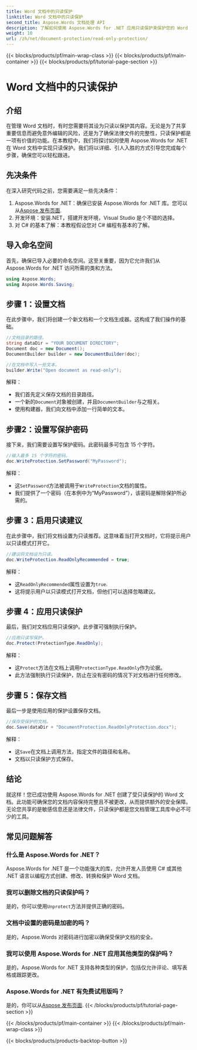 ```yaml
---
title: Word 文档中的只读保护
linktitle: Word 文档中的只读保护
second_title: Aspose.Words 文档处理 API
description: 了解如何使用 Aspose.Words for .NET 应用只读保护来保护您的 Word 文档。请按照我们的分步指南进行操作。
weight: 10
url: /zh/net/document-protection/read-only-protection/
---
```


{{< blocks/products/pf/main-wrap-class >}}
{{< blocks/products/pf/main-container >}}
{{< blocks/products/pf/tutorial-page-section >}}

# Word 文档中的只读保护

## 介绍

在管理 Word 文档时，有时您需要将其设为只读以保护其内容。无论是为了共享重要信息而避免意外编辑的风险，还是为了确保法律文件的完整性，只读保护都是一项有价值的功能。在本教程中，我们将探讨如何使用 Aspose.Words for .NET 在 Word 文档中实现只读保护。我们将以详细、引人入胜的方式引导您完成每个步骤，确保您可以轻松跟进。

## 先决条件

在深入研究代码之前，您需要满足一些先决条件：

1.  Aspose.Words for .NET：确保已安装 Aspose.Words for .NET 库。您可以从[Aspose 发布页面](https://releases.aspose.com/words/net/).
2. 开发环境：安装.NET，搭建开发环境，Visual Studio 是个不错的选择。
3. 对 C# 的基本了解：本教程假设您对 C# 编程有基本的了解。

## 导入命名空间

首先，确保已导入必要的命名空间。这至关重要，因为它允许我们从 Aspose.Words for .NET 访问所需的类和方法。

```csharp
using Aspose.Words;
using Aspose.Words.Saving;
```

## 步骤 1：设置文档

在此步骤中，我们将创建一个新文档和一个文档生成器。这构成了我们操作的基础。

```csharp
//文档目录的路径。
string dataDir = "YOUR DOCUMENT DIRECTORY";
Document doc = new Document();
DocumentBuilder builder = new DocumentBuilder(doc);

//在文档中写入一些文本。
builder.Write("Open document as read-only");
```

解释：

- 我们首先定义保存文档的目录路径。
- 一个新的`Document`对象被创建，并且`DocumentBuilder`与之相关。
- 使用构建器，我们向文档中添加一行简单的文本。

## 步骤2：设置写保护密码

接下来，我们需要设置写保护密码。此密码最多可包含 15 个字符。

```csharp
//输入最多 15 个字符的密码。
doc.WriteProtection.SetPassword("MyPassword");
```

解释：

- 这`SetPassword`方法被调用于`WriteProtection`文档的属性。
- 我们提供了一个密码（在本例中为“MyPassword”），该密码是解除保护所必需的。

## 步骤 3：启用只读建议

在此步骤中，我们将文档设置为只读推荐。这意味着当打开文档时，它将提示用户以只读模式打开它。

```csharp
//建议将文档设为只读。
doc.WriteProtection.ReadOnlyRecommended = true;
```

解释：

- 这`ReadOnlyRecommended`属性设置为`true`.
- 这将提示用户以只读模式打开文档，但他们可以选择忽略建议。

## 步骤 4：应用只读保护

最后，我们对文档应用只读保护。此步骤可强制执行保护。

```csharp
//应用只读写保护。
doc.Protect(ProtectionType.ReadOnly);
```

解释：

- 这`Protect`方法在文档上调用`ProtectionType.ReadOnly`作为论据。
- 此方法强制执行只读保护，防止在没有密码的情况下对文档进行任何修改。

## 步骤 5：保存文档

最后一步是使用应用的保护设置保存文档。

```csharp
//保存受保护的文档。
doc.Save(dataDir + "DocumentProtection.ReadOnlyProtection.docx");
```

解释：

- 这`Save`在文档上调用方法，指定文件的路径和名称。
- 文档以只读保护方式保存。

## 结论

就这样！您已成功使用 Aspose.Words for .NET 创建了受只读保护的 Word 文档。此功能可确保您的文档内容保持完整且不被更改，从而提供额外的安全保障。无论您共享的是敏感信息还是法律文件，只读保护都是您文档管理工具库中必不可少的工具。

## 常见问题解答

### 什么是 Aspose.Words for .NET？
Aspose.Words for .NET 是一个功能强大的库，允许开发人员使用 C# 或其他 .NET 语言以编程方式创建、修改、转换和保护 Word 文档。

### 我可以删除文档的只读保护吗？
是的，你可以使用`Unprotect`方法并提供正确的密码。

### 文档中设置的密码是加密的吗？
是的，Aspose.Words 对密码进行加密以确保受保护文档的安全。

### 我可以使用 Aspose.Words for .NET 应用其他类型的保护吗？
是的，Aspose.Words for .NET 支持各种类型的保护，包括仅允许评论、填写表格或跟踪更改。

### Aspose.Words for .NET 有免费试用版吗？
是的，你可以从[Aspose 发布页面](https://releases.aspose.com/).
{{< /blocks/products/pf/tutorial-page-section >}}

{{< /blocks/products/pf/main-container >}}
{{< /blocks/products/pf/main-wrap-class >}}

{{< blocks/products/products-backtop-button >}}
